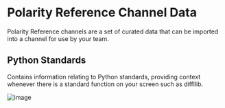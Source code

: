 # Polarity Reference Channel Data

Polarity Reference channels are a set of curated data that can be imported into a channel for use by your team.

## Python Standards

Contains information relating to Python standards, providing context whenever there is a standard function on your screen such as diffllib.

![image](https://user-images.githubusercontent.com/22529325/76619712-e2a41c00-6501-11ea-82f7-b16568c62fde.png)